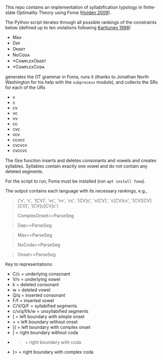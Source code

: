 This repo contains an implementation of syllabification typology in finite-state Optimality Theory using Foma ([Hulden 2009](http://hdl.handle.net/10150/196112)).

The Python script iterates through all possible rankings of the constraints below (defined up to ten violations following [Karttunen 1998](https://aclanthology.org/W98-1301/))

* Mᴀx
* Dᴇᴘ
* Oɴsᴇᴛ
* NᴏCᴏᴅᴀ
* *CᴏᴍᴘʟᴇxOɴsᴇᴛ
* *CᴏᴍᴘʟᴇxCᴏᴅᴀ

generates the OT grammar in Foma, runs it (thanks to Jonathan North Washington for his help with the ``subprocess`` module), and collects the SRs for each of the URs

* v
* c
* cv
* vc
* vv
* cc
* cvc
* vcv
* ccvcc
* cvcvcv
* cvccvc

The Gᴇɴ function inserts and deletes consonants and vowels and creates syllables. Syllables contain exactly one vowel and do not contain any deleted segments.

For the script to run, Foma must be installed (run ``apt install foma``).

The output contains each language with its necessary rankings, e.g.,

> ('v', 'c', '[CV]', 'vc', 'vv', 'cc', '[CV]c', 'v[CV]', 'c[CV]cc', '[CV][CV][CV]', '[CV]c[CV]c')

> ComplexOnset>>ParseSeg

> Dep>>ParseSeg

> Max>>ParseSeg

> NoCoda>>ParseSeg

> Onset>>ParseSeg

Key to representations:

* C/c = underlying consonant
* V/v = underlying vowel
* k = deleted consonant
* w = deleted vowel
* Q/q = inserted consonant
* F/f = inserted vowel
* C/V/Q/F = syllabified segments
* c/v/q/f/k/w = unsyllabified segments
* [ = left boundary with simple onset
* < = left boundary without onset
* [{ = left boundary with complex onset
* ] = right boundary without coda
* > = right boundary with coda
* }> = right boundary with complex coda
